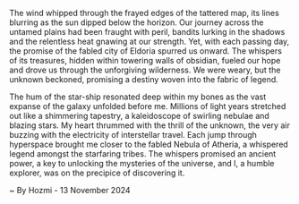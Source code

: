 
The wind whipped through the frayed edges of the tattered map, its lines blurring as the sun dipped below the horizon. Our journey across the untamed plains had been fraught with peril, bandits lurking in the shadows and the relentless heat gnawing at our strength. Yet, with each passing day, the promise of the fabled city of Eldoria spurred us onward. The whispers of its treasures, hidden within towering walls of obsidian, fueled our hope and drove us through the unforgiving wilderness. We were weary, but the unknown beckoned, promising a destiny woven into the fabric of legend.

The hum of the star-ship resonated deep within my bones as the vast expanse of the galaxy unfolded before me. Millions of light years stretched out like a shimmering tapestry, a kaleidoscope of swirling nebulae and blazing stars. My heart thrummed with the thrill of the unknown, the very air buzzing with the electricity of interstellar travel. Each jump through hyperspace brought me closer to the fabled Nebula of Atheria, a whispered legend amongst the starfaring tribes. The whispers promised an ancient power, a key to unlocking the mysteries of the universe, and I, a humble explorer, was on the precipice of discovering it. 

~ By Hozmi - 13 November 2024
